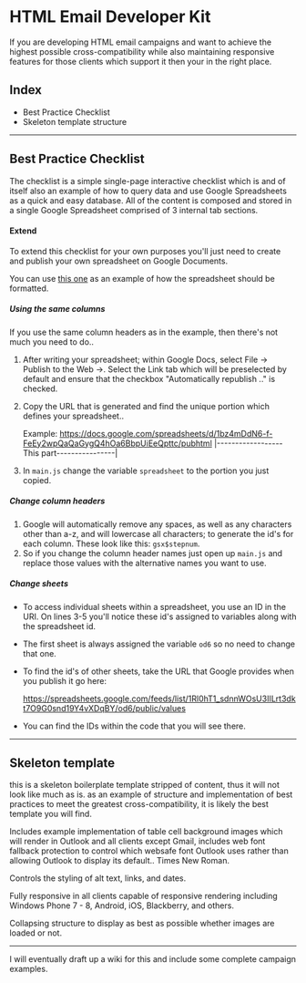 # HTML Email Developer Kit

If you are developing HTML email campaigns and want to achieve the highest possible cross-compatibility while also maintaining responsive features for those clients which support it then your in the right place.

## Index

 - Best Practice Checklist
 - Skeleton template structure

---

## Best Practice Checklist

The checklist is a simple single-page interactive checklist which is and of itself also an example of how to query data and use Google Spreadsheets as a quick and easy database.  All of the content is composed and stored in a single Google Spreadsheet comprised of 3 internal tab sections.

#### Extend

To extend this checklist for your own purposes you'll just need to create and publish your own spreadsheet on Google Documents.

You can use [this one](https://docs.google.com/spreadsheets/d/1bz4mDdN6-f-FeEy2wpQaQaGygQ4hOa6BbpUiEeQpttc/pubhtml) as an example of how the spreadsheet should be formatted.

##### Using the same columns

If you use the same column headers as in the example, then there's not much you need to do..

 1. After writing your spreadsheet; within Google Docs, select File -> Publish to the Web ->.  Select the Link tab which will be preselected by default and ensure that the checkbox "Automatically republish .." is checked.
 2. Copy the URL that is generated and find the unique portion which defines your spreadsheet..
 
     Example: https://docs.google.com/spreadsheets/d/1bz4mDdN6-f-FeEy2wpQaQaGygQ4hOa6BbpUiEeQpttc/pubhtml
                                                    |------------------This part----------------|
                                                    
 3. In `main.js` change the variable `spreadsheet` to the portion you just copied.
 
##### Change column headers

  1. Google will automatically remove any spaces, as well as any characters other than a-z, and will lowercase all characters; to generate the id's for each column.  These look like this:  `gsx$stepnum`.
  2. So if you change the column header names just open up `main.js` and replace those values with the alternative names you want to use.
  
##### Change sheets

  - To access individual sheets within a spreadsheet, you use an ID in the URI.  On lines 3-5 you'll notice these id's assigned to variables along with the spreadsheet id.
  - The first sheet is always assigned the variable `od6` so no need to change that one.
  - To find the id's of other sheets, take the URL that Google provides when you publish it go here: 

    https://spreadsheets.google.com/feeds/list/1Rl0hT1_sdnnWOsU3IILrt3dkt7O9G0snd19Y4vXDqBY/od6/public/values

  - You can find the IDs within the code that you will see there.

---

## Skeleton template

this is a skeleton boilerplate template stripped of content, thus it will not look like much as is.  as an example of structure and implementation of best practices to meet the greatest cross-compatibility, it is likely the best template you will find.

Includes example implementation of table cell background images which will render in Outlook and all clients except Gmail, includes web font fallback protection to control which websafe font Outlook uses rather than allowing Outlook to display its default.. Times New Roman.

Controls the styling of alt text, links, and dates.

Fully responsive in all clients capable of responsive rendering including Windows Phone 7 - 8, Android, iOS, Blackberry, and others.

Collapsing structure to display as best as possible whether images are loaded or not.

---

I will eventually draft up a wiki for this and include some complete campaign examples.



